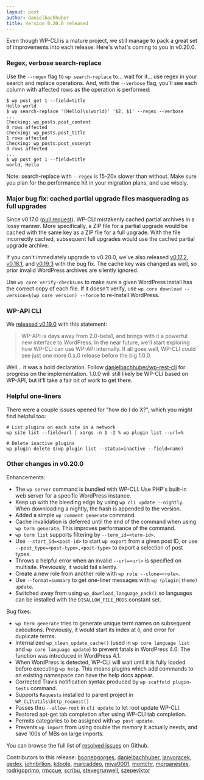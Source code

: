 ```yaml
---
layout: post
author: danielbachhuber
title: Version 0.20.0 released
---
```


Even though WP-CLI is a mature project, we still manage to pack a great set of improvements into each release. Here's what's coming to you in v0.20.0.

### Regex, verbose search-replace

Use the `--regex` flag to `wp search-replace` to... wait for it... use regex in your search and replace operations. And, with the `--verbose` flag, you'll see each column with affected rows as the operation is performed:

    $ wp post get 1 --field=title
    Hello world
    $ wp search-replace '(Hello)\s(world)' '$2, $1' --regex --verbose
    ...
    Checking: wp_posts.post_content
    0 rows affected
    Checking: wp_posts.post_title
    1 rows affected
    Checking: wp_posts.post_excerpt
    0 rows affected
    ...
    $ wp post get 1 --field=title
    world, Hello

Note: search-replace with `--regex` is 15-20x slower than without. Make sure you plan for the performance hit in your migration plans, and use wisely.

### Major bug fix: cached partial upgrade files masquerading as full upgrades

Since v0.17.0 ([pull request](https://github.com/wp-cli/wp-cli/pull/1320)), WP-CLI mistakenly cached partial archives in a lossy manner. More specifically, a ZIP file for a partial upgrade would be cached with the same key as a ZIP file for a full upgrade. With the file incorrectly cached, subsequent full upgrades would use the cached partial upgrade archive.

If you can't immediately upgrade to v0.20.0, we've also released [v0.17.2](https://github.com/wp-cli/wp-cli/releases/tag/v0.17.2), [v0.18.1](https://github.com/wp-cli/wp-cli/releases/tag/v0.18.1), and [v0.19.3](https://github.com/wp-cli/wp-cli/releases/tag/v0.19.3) with the bug fix. The cache key was changed as well, so prior invalid WordPress archives are silently ignored.

Use `wp core verify-checksums` to make sure a given WordPress install has the correct copy of each file. If it doesn't verify, use `wp core download --version=$(wp core version) --force` to re-install WordPress.

### WP-API CLI

We [released v0.19.0](http://wp-cli.org/blog/version-0.19.0.html) with this statement:

> WP-API is days away from 2.0-beta1, and brings with it a powerful new interface to WordPress. In the near future, we’ll start exploring how WP-CLI can use WP-API internally. If all goes well, WP-CLI could see just one more 0.x.0 release before the big 1.0.0.

Well... it was a bold declaration. Follow [danielbachhuber/wp-rest-cli](https://github.com/danielbachhuber/wp-rest-cli) for progress on the implementation. 1.0.0 will still likely be WP-CLI based on WP-API, but it'll take a fair bit of work to get there.

### Helpful one-liners

There were a couple issues opened for "how do I do X?", which you might find helpful too:

    # List plugins on each site in a network
    wp site list --field=url | xargs -n 1 -I % wp plugin list --url=%
    
    # Delete inactive plugins
    wp plugin delete $(wp plugin list --status=inactive --field=name)


### Other changes in v0.20.0

Enhancements:

* The `wp server` command is bundled with WP-CLI. Use PHP's built-in web server for a specific WordPress instance.
* Keep up with the bleeding edge by using `wp cli update --nightly`. When downloading a nightly, the hash is appended to the version.
* Added a simple `wp comment generate` command.
* Cache invalidation is deferred until the end of the command when using `wp term generate`. This improves performance of the command.
* `wp term list` supports filtering by `--term_id=<term-id>`.
* Use `--start_id=<post-id>` to start `wp export` from a given post ID, or use `--post_type=<post-type>,<post-type>` to export a selection of post types.
* Throws a helpful error when an invalid `--url=<url>` is specified on multisite. Previously, it would fail silently.
* Create a new role from another role with `wp role --clone=<role>`.
* Use `--format=summary` to get one-liner messages with `wp (plugin|theme) update`.
* Switched away from using `wp_download_language_pack()` so languages can be installed with the `DISALLOW_FILE_MODS` constant set.

Bug fixes:

* `wp term generate` tries to generate unique term names on subsequent executions. Previously, it would start its index at `0`, and error for duplicate terms.
* Internalized `wp_clean_update_cache()` (used in `wp core language list` and `wp core language update`) to prevent fatals in WordPress 4.0. The function was introduced in WordPress 4.1.
* When WordPress is detected, WP-CLI will wait until it is fully loaded before executing `wp help`. This means plugins which add commands to an existing namespace can have the help docs appear.
* Corrected Travis notification syntax produced by `wp scaffold plugin-tests` command.
* Supports `Requests` installed to parent project in `WP_CLI\Utils\http_request()`
* Passes thru `--allow-root` in `cli update` to let root update WP-CLI.
* Restored apt-get tab completion after using WP-CLI tab completion.
* Permits categories to be assigned with `wp post update`.
* Prevents `wp import` from using double the memory it actually needs, and save 100s of MBs on large imports.

You can browse the full list of [resolved issues](https://github.com/wp-cli/wp-cli/issues?q=milestone%3A0.20.0+is%3Aclosed) on Github.

Contributors to this release: [boonebgorges](https://github.com/boonebgorges), [danielbachhuber](https://github.com/danielbachhuber), [janvoracek](https://github.com/janvoracek), [gedex](https://github.com/gedex), [johnbillion](https://github.com/johnbillion), [kdoole](https://github.com/kdoole), [marcaddeo](https://github.com/marcaddeo), [miya0001](https://github.com/miya0001), [montchr](https://github.com/montchr), [morganestes](https://github.com/morganestes), [rodrigoprimo](https://github.com/rodrigoprimo), [rmccue](https://github.com/rmccue), [scribu](https://github.com/scribu), [stevegrunwell](https://github.com/stevegrunwell), [szepeviktor](https://github.com/szepeviktor)
